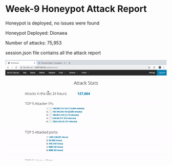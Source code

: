 # Week-9 Honeypot Attack Report

Honeypot is deployed, no issues were found

Honeypot Deployed: Dionaea

Number of attacks: 75,953

session.json file contains all the attack report

![gif](honeypot.gif)
